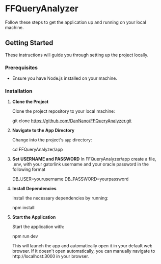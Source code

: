 # FFQueryAnalyzer

Follow these steps to get the application up and running on your local machine.

## Getting Started

These instructions will guide you through setting up the project locally.

### Prerequisites

- Ensure you have Node.js installed on your machine.

### Installation

1. **Clone the Project**

   Clone the project repository to your local machine:

   git clone https://github.com/DanNano/FFQueryAnalyzer.git

2. **Navigate to the App Directory**

   Change into the project's `app` directory:

   cd FFQueryAnalyzer/app
   
4. **Set USERNAME and PASSWORD**
   In FFQueryAnalyzer/app create a file, .env, with your gatorlink username and your oracle password in the following format
   
   DB_USER=yourusername
   DB_PASSWORD=yourpassword
   
6. **Install Dependencies**

   Install the necessary dependencies by running:

   npm install

7. **Start the Application**

   Start the application with:

   npm run dev

   This will launch the app and automatically open it in your default web browser. If it doesn't open automatically, you can manually navigate to http://localhost:3000 in your browser.

